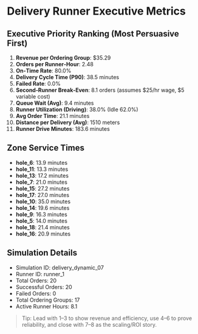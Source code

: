 # Delivery Runner Executive Metrics

## Executive Priority Ranking (Most Persuasive First)
1. **Revenue per Ordering Group**: $35.29
2. **Orders per Runner‑Hour**: 2.48
3. **On‑Time Rate**: 80.0%
4. **Delivery Cycle Time (P90)**: 38.5 minutes
5. **Failed Rate**: 0.0%
6. **Second‑Runner Break‑Even**: 8.1 orders (assumes $25/hr wage, $5 variable cost)
7. **Queue Wait (Avg)**: 9.4 minutes
8. **Runner Utilization (Driving)**: 38.0% (Idle 62.0%)
9. **Avg Order Time**: 21.1 minutes
10. **Distance per Delivery (Avg)**: 1510 meters
11. **Runner Drive Minutes**: 183.6 minutes

## Zone Service Times
- **hole_6**: 13.9 minutes
- **hole_11**: 13.3 minutes
- **hole_13**: 17.2 minutes
- **hole_7**: 21.0 minutes
- **hole_15**: 27.2 minutes
- **hole_17**: 27.0 minutes
- **hole_10**: 35.0 minutes
- **hole_14**: 19.6 minutes
- **hole_9**: 16.3 minutes
- **hole_5**: 14.0 minutes
- **hole_18**: 21.4 minutes
- **hole_16**: 20.9 minutes


## Simulation Details
- Simulation ID: delivery_dynamic_07
- Runner ID: runner_1
- Total Orders: 20
- Successful Orders: 20
- Failed Orders: 0
- Total Ordering Groups: 17
- Active Runner Hours: 8.1

> Tip: Lead with 1–3 to show revenue and efficiency, use 4–6 to prove reliability, and close with 7–8 as the scaling/ROI story.
